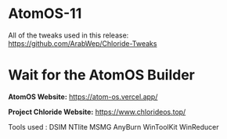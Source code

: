 # AtomOS-11
All of the tweaks used in this release:
https://github.com/ArabWep/Chloride-Tweaks


# Wait for the AtomOS Builder

**AtomOS Website:**
https://atom-os.vercel.app/

**Project Chloride Website:**
https://www.chlorideos.top/


Tools used :
DSIM
NTlite
MSMG
AnyBurn
WinToolKit
WinReducer

  
